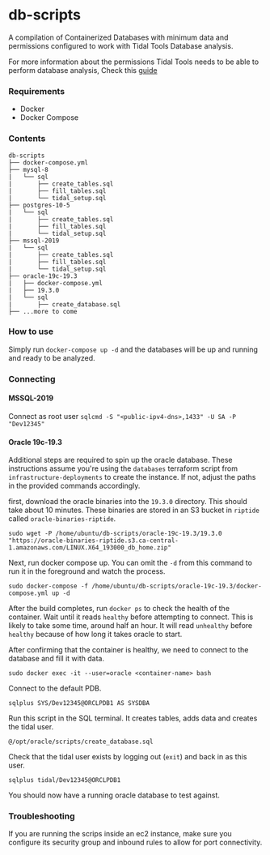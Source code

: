 # db-scripts

A compilation of Containerized Databases with minimum data and permissions configured to work with Tidal Tools Database analysis.

For more information about the permissions Tidal Tools needs to be able to perform database analysis, Check this [guide](https://guides.tidalmg.com/analyze-database.html)

### Requirements

- Docker
- Docker Compose

### Contents

```text
db-scripts
├── docker-compose.yml
├── mysql-8
|   └── sql
|       ├── create_tables.sql
|       ├── fill_tables.sql
|       └── tidal_setup.sql
├── postgres-10-5
|   └── sql
|       ├── create_tables.sql
|       ├── fill_tables.sql
|       └── tidal_setup.sql
├── mssql-2019
|   └── sql
|       ├── create_tables.sql
|       ├── fill_tables.sql
|       └── tidal_setup.sql
├── oracle-19c-19.3
|   ├── docker-compose.yml
|   ├── 19.3.0
|   └── sql
|       ├── create_database.sql
├── ...more to come

```

### How to use

Simply run `docker-compose up -d` and the databases will be up and running and ready to be analyzed.

### Connecting

#### MSSQL-2019

Connect as root user
`sqlcmd -S "<public-ipv4-dns>,1433" -U SA -P "Dev12345"`

#### Oracle 19c-19.3

Additional steps are required to spin up the oracle database. These instructions assume you're using the `databases` terraform script from `infrastructure-deployments` to create the instance. If not, adjust the paths in the provided commands accordingly.

first, download the oracle binaries into the `19.3.0` directory. This should take about 10 minutes. These binaries are stored in an S3 bucket in `riptide` called `oracle-binaries-riptide`.

`sudo wget -P /home/ubuntu/db-scripts/oracle-19c-19.3/19.3.0 "https://oracle-binaries-riptide.s3.ca-central-1.amazonaws.com/LINUX.X64_193000_db_home.zip"`

Next, run docker compose up. You can omit the `-d` from this command to run it in the foreground and watch the process.

`sudo docker-compose -f /home/ubuntu/db-scripts/oracle-19c-19.3/docker-compose.yml up -d`

After the build completes, run `docker ps` to check the health of the container. Wait until it reads `healthy` before attempting to connect. This is likely to take some time, around half an hour. It will read `unhealthy` before `healthy` because of how long it takes oracle to start.

After confirming that the container is healthy, we need to connect to the database and fill it with data.

`sudo docker exec -it --user=oracle <container-name> bash`

Connect to the default PDB.

`sqlplus SYS/Dev12345@ORCLPDB1 AS SYSDBA`

Run this script in the SQL terminal. It creates tables, adds data and creates the tidal user.

`@/opt/oracle/scripts/create_database.sql`

Check that the tidal user exists by logging out (`exit`) and back in as this user.

`sqlplus tidal/Dev12345@ORCLPDB1`

You should now have a running oracle database to test against.

### Troubleshooting
If you are running the scrips inside an ec2 instance, make sure you configure its security group and inbound rules to allow for port connectivity.
